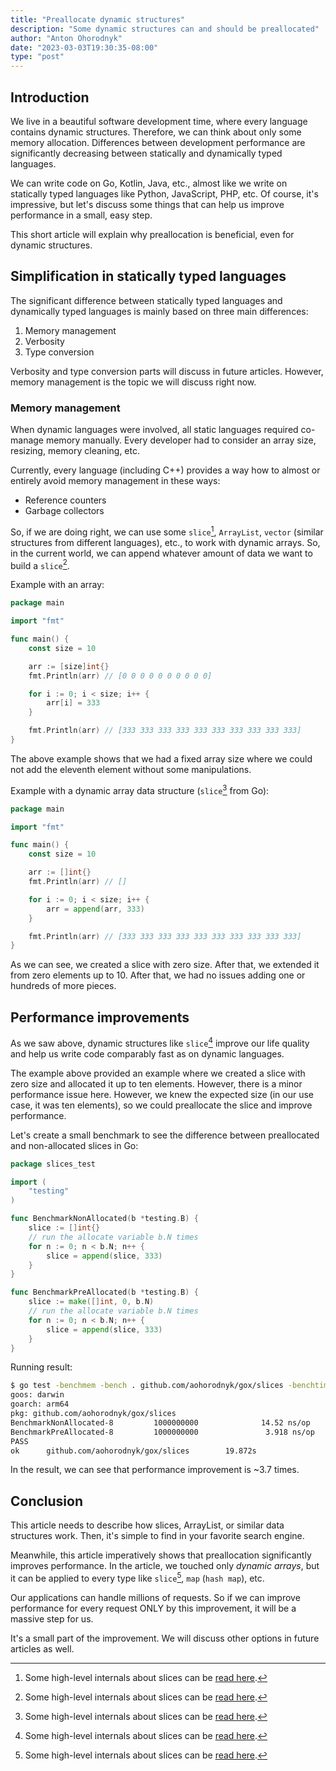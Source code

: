 ```yaml
---
title: "Preallocate dynamic structures"
description: "Some dynamic structures can and should be preallocated"
author: "Anton Ohorodnyk"
date: "2023-03-03T19:30:35-08:00"
type: "post"
---
```

## Introduction

We live in a beautiful software development time, where every language contains dynamic structures. Therefore, we can think about only some memory allocation.
Differences between development performance are significantly decreasing between statically and dynamically typed languages.

We can write code on Go, Kotlin, Java, etc., almost like we write on statically typed languages like Python, JavaScript, PHP, etc. Of course, it's impressive, but let's discuss some things that can help us improve performance in a small, easy step.

This short article will explain why preallocation is beneficial, even for dynamic structures.

## Simplification in statically typed languages

The significant difference between statically typed languages and dynamically typed languages is mainly based on three main differences:

1. Memory management
2. Verbosity
3. Type conversion

Verbosity and type conversion parts will discuss in future articles. However, memory management is the topic we will discuss right now.

### Memory management

When dynamic languages were involved, all static languages required co-manage memory manually. Every developer had to consider an array size, resizing, memory cleaning, etc.

Currently, every language (including C++) provides a way how to almost or entirely avoid memory management in these ways:

* Reference counters
* Garbage collectors

So, if we are doing right, we can use some `slice`[^slice], `ArrayList`, `vector` (similar structures from different languages), etc., to work with dynamic arrays.
So, in the current world, we can append whatever amount of data we want to build a `slice`[^slice].

Example with an array:

```go
package main

import "fmt"

func main() {
	const size = 10

	arr := [size]int{}
	fmt.Println(arr) // [0 0 0 0 0 0 0 0 0 0]

	for i := 0; i < size; i++ {
		arr[i] = 333
	}

	fmt.Println(arr) // [333 333 333 333 333 333 333 333 333 333]
}
```

The above example shows that we had a fixed array size where we could not add the eleventh element without some manipulations.

Example with a dynamic array data structure (`slice`[^slice] from Go):

```go
package main

import "fmt"

func main() {
	const size = 10

	arr := []int{}
	fmt.Println(arr) // []

	for i := 0; i < size; i++ {
		arr = append(arr, 333)
	}

	fmt.Println(arr) // [333 333 333 333 333 333 333 333 333 333]
}
```

As we can see, we created a slice with zero size. After that, we extended it from zero elements up to 10. After that, we had no issues adding one or hundreds of more pieces.

## Performance improvements

As we saw above, dynamic structures like `slice`[^slice] improve our life quality and help us write code comparably fast as on dynamic languages.

The example above provided an example where we created a slice with zero size and allocated it up to ten elements. However, there is a minor performance issue here. However, we knew the expected size (in our use case, it was ten elements), so we could preallocate the slice and improve performance.

Let's create a small benchmark to see the difference between preallocated and non-allocated slices in Go:

```go
package slices_test

import (
	"testing"
)

func BenchmarkNonAllocated(b *testing.B) {
	slice := []int{}
	// run the allocate variable b.N times
	for n := 0; n < b.N; n++ {
		slice = append(slice, 333)
	}
}

func BenchmarkPreAllocated(b *testing.B) {
	slice := make([]int, 0, b.N)
	// run the allocate variable b.N times
	for n := 0; n < b.N; n++ {
		slice = append(slice, 333)
	}
}
```

Running result:

```bash
$ go test -benchmem -bench . github.com/aohorodnyk/gox/slices -benchtime=20s
goos: darwin
goarch: arm64
pkg: github.com/aohorodnyk/gox/slices
BenchmarkNonAllocated-8         1000000000              14.52 ns/op           42 B/op          0 allocs/op
BenchmarkPreAllocated-8         1000000000               3.918 ns/op           8 B/op          0 allocs/op
PASS
ok      github.com/aohorodnyk/gox/slices        19.872s
```

In the result, we can see that performance improvement is ~3.7 times.

## Conclusion

This article needs to describe how slices, ArrayList, or similar data structures work. Then, it's simple to find in your favorite search engine.

Meanwhile, this article imperatively shows that preallocation significantly improves performance. In the article, we touched only *dynamic arrays*, but it can be applied to every type like `slice`[^slice], `map` (`hash map`), etc.

Our applications can handle millions of requests. So if we can improve performance for every request ONLY by this improvement, it will be a massive step for us.

It's a small part of the improvement. We will discuss other options in future articles as well.

[^slice]: Some high-level internals about slices can be [read here](https://go.dev/blog/slices-intro).
